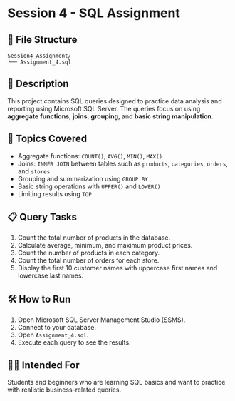 # Session 4 - SQL Assignment

## 📂 File Structure

```
Session4_Assignment/
└── Assignment_4.sql
```

## 📄 Description

This project contains SQL queries designed to practice data analysis and reporting using Microsoft SQL Server. The queries focus on using **aggregate functions**, **joins**, **grouping**, and **basic string manipulation**.

## 🧠 Topics Covered

- Aggregate functions: `COUNT()`, `AVG()`, `MIN()`, `MAX()`
- Joins: `INNER JOIN` between tables such as `products`, `categories`, `orders`, and `stores`
- Grouping and summarization using `GROUP BY`
- Basic string operations with `UPPER()` and `LOWER()`
- Limiting results using `TOP`

## 📋 Query Tasks

1. Count the total number of products in the database.
2. Calculate average, minimum, and maximum product prices.
3. Count the number of products in each category.
4. Count the total number of orders for each store.
5. Display the first 10 customer names with uppercase first names and lowercase last names.

## 🛠️ How to Run

1. Open Microsoft SQL Server Management Studio (SSMS).
2. Connect to your database.
3. Open `Assignment_4.sql`.
4. Execute each query to see the results.

## 🧑‍🎓 Intended For

Students and beginners who are learning SQL basics and want to practice with realistic business-related queries.